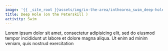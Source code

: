 ```yaml
---
image: '{{ _site_root }}assets/img/in-the-area/inthearea_swim_deep-hole.jpg'
title: Deep Hole (on the Peterskill )
activity: Swim
---
```

<p>Lorem ipsum dolor sit amet, consectetur adipisicing elit, sed do eiusmod tempor incididunt ut labore et dolore magna aliqua. Ut enim ad minim veniam, quis nostrud exercitation</p>